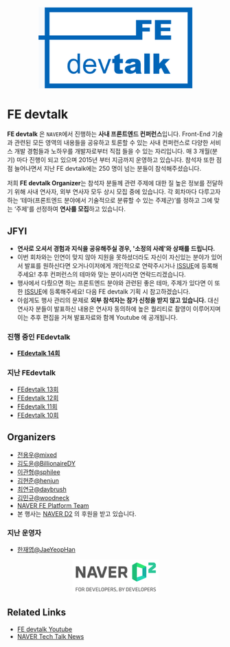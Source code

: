 <div align="center">

<img src="./assets/fedevtalk_logo.png" width="360px">

</div>

# FE devtalk

**FE devtalk** 은 `NAVER`에서 진행하는 **사내 프론트엔드 컨퍼런스**입니다. Front-End 기술과 관련된 모든 영역의 내용들을 공유하고 토론할 수 있는 사내 컨퍼런스로 다양한 서비스 개발 경험들과 노하우를 개발자로부터 직접 들을 수 있는 자리입니다. 매 3 개월(분기) 마다 진행이 되고 있으며 2015년 부터 지금까지 운영하고 있습니다. 참석자 또한 점점 늘어나면서 지난 FE devtalk에는 250 명이 넘는 분들이 참석해주셨습니다.

저희 **FE devtalk Organizer**는 참석자 분들께 관련 주제에 대한 질 높은 정보를 전달하기 위해 사내 연사자, 외부 연사자 모두 상시 모집 중에 있습니다. 각 회차마다 다루고자 하는 ‘테마(프론트엔드 분야에서 기술적으로 분류할 수 있는 주제군)’를 정하고 그에 맞는 ‘주제'를 선정하여 **연사를 모집**하고 있습니다.

## JFYI

- **연사로 오셔서 경험과 지식을 공유해주실 경우, '소정의 사례'와 상패를 드립니다.**
- 이번 회차와는 인연이 맞지 않아 지원을 못하셨더라도 자신이 자신있는 분야가 있어서 발표를 원하신다면 오거나이저에게 개인적으로 연락주시거나 [ISSUE](https://github.com/NAVER-FEPlatform/FEDevtalk/issues)에 등록해주세요! 추후 컨퍼런스의 테마와 맞는 분이시라면 연락드리겠습니다.
- 행사에서 다뤘으면 하는 프론트엔드 분야와 관련된 좋은 테마, 주제가 있다면 이 또한 [ISSUE](https://github.com/NAVER-FEPlatform/FEDevtalk/issues)에 등록해주세요! 다음 FE devtalk 기획 시 참고하겠습니다.
- 아쉽게도 행사 관리의 문제로 **외부 참석자는 참가 신청을 받지 않고 있습니다.** 대신 연사자 분들이 발표하신 내용은 연사자 동의하에 높은 퀄리티로 촬영이 이루어지며 이는 추후 편집을 거쳐 발표자료와 함께 Youtube 에 공개됩니다.

### 진행 중인 FEdevtalk
- **[FEdevtalk 14회](https://github.com/NAVER-FEPlatform/FEDevtalk/blob/master/14_fedevtalk.md)**

### 지난 FEdevtalk
- [FEdevtalk 13회](https://github.com/NAVER-FEPlatform/FEDevtalk/blob/master/13_fedevtalk.md)
- [FEdevtalk 12회](https://github.com/NAVER-FEPlatform/FEDevtalk/blob/master/12_fedevtalk.md)
- [FEdevtalk 11회](https://github.com/NAVER-FEPlatform/FEDevtalk/blob/master/11_fedevtalk.md)
- [FEdevtalk 10회](https://github.com/NAVER-FEPlatform/FEDevtalk/blob/master/10_fedevtalk.md)

## Organizers

- [전용우@mixed](https://github.com/mixed)
- [김도윤@BillionaireDY](https://github.com/BillionaireDY)
- [이관형@sphilee](https://github.com/sphilee)
- [김현준@henjun](https://github.com/henjun)
- [최연규@daybrush](https://github.com/daybrush)
- [김민규@woodneck](https://github.com/woodneck)
- [NAVER FE Platform Team](https://medium.com/naver-fe-platform)
- 본 행사는 [NAVER D2](https://d2.naver.com/home) 의 후원을 받고 있습니다.

### 지난 운영자
- [한재엽@JaeYeopHan](http://github.com/JaeYeopHan)

<div align="center">

<a href="https://d2.naver.com/home"><img src="./assets/naver_d2_logo.png" width="200px"></a>

</div>

## Related Links

- [FE devtalk Youtube](https://www.youtube.com/playlist?list=PLsFtzQAC8dDcv76FW0MDTTYVgnVrsW3sW)
- [NAVER Tech Talk News](https://d2.naver.com/search?keyword=teck%20talk)
